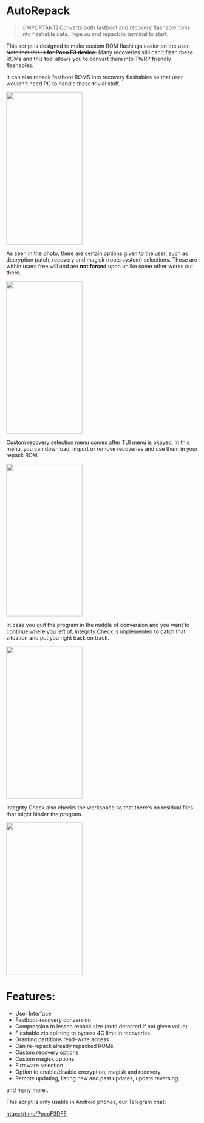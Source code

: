 # AutoRepack

>![IMPORTANT]
>Converts both fastboot and recovery flashable roms into flashable dats. Type su and repack in terminal to start.

This script is designed to make custom ROM flashings easier on the user. ~~Note that this is **for Poco F3 device.**~~
Many recoveries still can't flash these ROMs and this tool allows you to convert them into TWRP friendly flashables.

It can also repack fastboot ROMS into recovery flashables so that user wouldn't need PC to handle these trivial stuff.

<img src="https://i.ibb.co/tH5VH1X/Screenshot-20220123-221636-Termux.png" width="200" height="400" />

As seen in the photo, there are certain options given to the user,
such as decryption patch, recovery and magisk (roots system) selections.
These are within users free will and are **not forced** upon unlike some other works out there.

<img src="https://i.ibb.co/zRHbNgG/Screenshot-20220123-221421-Termux.png" width="200" height="400" />

Custom recovery selection menu comes after TUI menu is okayed. In this menu, you can download, import
or remove recoveries and use them in your repack ROM.

<img src="https://i.ibb.co/k3KSZsk/Screenshot-20220123-221249-Termux.png" width="200" height="400" />

In case you quit the program in the middle of conversion and you want to continue where you left of,
Integrity Check is implemented to catch that situation and put you right back on track.

<img src="https://i.ibb.co/pLTHtkV/Screenshot-20220123-221311-Termux.png" width="200" height="400" />

Integrity Check also checks the workspace so that there's no residual files that might hinder the program.

<img src="https://i.ibb.co/Rpmq2Rd/Screenshot-20220123-221617-Termux.png" width="200" height="400" />

# Features:

- User Interface
- Fastboot-recovery conversion
- Compression to lessen repack size (auto detected if not given value)
- Flashable zip splitting to bypass 4G limit in recoveries.
- Granting partitions read-write access
- Can re-repack already repacked ROMs.
- Custom recovery options
- Custom magisk options
- Firmware selection
- Option to enable/disable encryption, magisk and recovery
- Remote updating, listing new and past updates, update reversing.

and many more..

This script is only usable in Android phones, our Telegram chat:

https://t.me/PocoF3DFE
